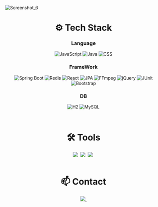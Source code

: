 
 ![Screenshot_6](https://github.com/user-attachments/assets/d8894f65-e470-4bb1-8cfe-88840ad8c6a9)
  
<!--내용 부분-->
<h1 align="center">⚙️ Tech Stack</h1>
<div align="center">


### Language

![JavaScript](https://img.shields.io/badge/JavaScript-%23323330.svg?style=flat&logo=javascript&logoColor=white)
![Java](https://img.shields.io/badge/Java-%23ED8B00.svg?style=flat&logo=openjdk&logoColor=white)
![CSS](https://img.shields.io/badge/-CSS3-blue?logo=css3&logoColor=white)


### FrameWork

![Spring Boot](https://img.shields.io/badge/-Spring%20Boot-brightgreen?logo=spring&logoColor=white)
![Redis](https://img.shields.io/badge/Redis-black?logo=redis&logoColor=white)
![React](https://img.shields.io/badge/React-blue?logo=react&logoColor=white)
![JPA](https://img.shields.io/badge/JPA-red?logo=spring&logoColor=white)
![FFmpeg](https://img.shields.io/badge/FFmpeg-green?logo=ffmpeg&logoColor=white)
![jQuery](https://img.shields.io/badge/jQuery-blue?logo=jquery&logoColor=white)
![JUnit](https://img.shields.io/badge/JUnit-green?logo=junit5&logoColor=white)
![Bootstrap](https://img.shields.io/badge/BootStrap-%238511FA.svg?style=flat&logo=bootstrap&logoColor=white)

### DB

![H2](https://img.shields.io/badge/-H2-orange?logo=amazondocumentdb&logoColor=white)
![MySQL](https://img.shields.io/badge/MySQL-black?&logo=mysql&logoColor=white)
</div>

<br>

<h1 align="center">🛠 Tools</h1>
<div align="center">
  <img src="https://img.shields.io/badge/git-F05033.svg?style=for-the-badge&logo=git&logoColor=white" />&nbsp
  <img src="https://img.shields.io/badge/github-181717.svg?style=for-the-badge&logo=github&logoColor=white" />&nbsp
  <img src="https://img.shields.io/badge/Notion-F3F3F3.svg?style=for-the-badge&logo=notion&logoColor=black" />&nbsp
</div>

<br>

<h1 align="center">📫 Contact</h1>
<div align="center">
  <a href="mailto:lhyeonnit@gmail.com">
    <img
      src="https://img.shields.io/badge/lhyeonnit@gmail.com-D14836?style=for-the-badge&logo=gmail&logoColor=white"/>&nbsp
  </a>
</div>
